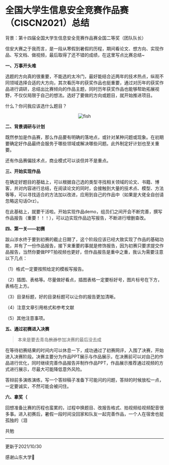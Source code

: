 # 全国大学生信息安全竞赛作品赛（CISCN2021）总结


背景：第十四届全国大学生信息安全竞赛作品赛全国二等奖（团队队长）

信安大赛之于我而言，是一段从寒假到暑假的历程，期间看论文、想方向、实现作品、写文档、做视频，最后取得了还不错的成绩，在这里写点比赛总结~

**一、万事开头难**

选题的方向真的很重要，不能选的太冷门，最好能结合近两年的技术热点，纵观不同领域选择合适的大方向，其次看历年的获奖作品也挺重要，通过对历年的获奖作品进行调研，总结出比赛倾向的作品主题，同时历年获奖作品也能够帮助拓展视野，不仅仅局限于自己的想法。选好了要做的方向或题目，就开始推进项目。

什么？你问我应该选什么题目？

<div align=center>
<img src="https://s1.imagehub.cc/images/2021/10/21/fishb0e1e83d339b9275.jpg" alt="fish" />
</div>

**二、背景调研与计划**

既然参加是作品赛，那么作品要有明确的落地点，或针对某种问题或现象。在初期要确定好作品最终会服务于哪些领域或解决哪些问题。此外制定好计划也至关重要。

还有作品赛偏技术点，商业模式可以谈但并不是重点。

**三、开始实现作品**

在确定好题目的基础上，可以根据自己选的类型寻找相关领域的论文、书籍、博客，并对内容进行总结，在阅读论文的同时，会接触到大量的技术点、模型、方法等等，可以寻找适合的方法加以改进，应用到自己的作品中（如果是大佬全自创请忽略这句话Orz）。

在此基础上，就要干活啦。开始实现作品demo，组员们之间开会不断完善，撰写作品报告（重要！！！），可以边实现作品边写报告，不断进行增删查改。

**四、第一关——初赛**

跋山涉水终于要到初赛的截止日期了，这个阶段应该已经大致实现了作品的基础功能，并有了一份作品报告，接下来重要的事就是修饰报告，因为初赛只要求提交作品报告，当然你要做PPT拍视频也更好，但作品报告是重中之重，我认为需要注意以下几点：

（1）格式一定要按照给定的模板写报告。

（2）插图、表格等。尽量做好看点，插图表格一定要标好号，图片标号在下方，表格在上方。

（3）目录标题，好的目录标题可以让你的报告更加清晰。

（4）注意文章引用格式和参考文献

（5）其他注意事项。

**五、通过初赛进入决赛**

> 本来是要去青岛~~旅游~~参加决赛的最后没去成

在等待初赛结果的时间内可以休息一下，成功通过了初赛网评，入围了决赛，开始进入决赛阶段。决赛主要分为作品PPT展示与作品展示，在决赛前可以对自己的作品进行优化，同时继续完善作品报告并制作作品PPT，作品展示推荐通过视频的方式进行展示，尽最大可能降低意外风险。

答辩前多演练演练，写一个答辩稿子准备下可能问的问题，答辩的时候放松一点，一定要诚实，不然可能会被问住。

**六、拿奖（**

回想准备比赛的历程也蛮累的，过程中换题目、改报告格式、拍视频给视频配音很多事。进入初赛后，暑假一段时间没回家和队友一起完善作品，一个人在宿舍也挺孤独的（泪

共勉

<hr></hr>

更新于2021/10/30

感谢山东大学:tada:

